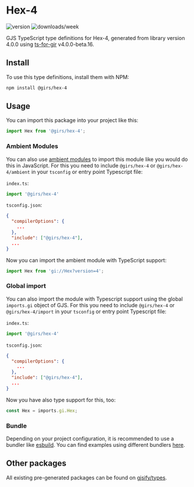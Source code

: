 
# Hex-4

![version](https://img.shields.io/npm/v/@girs/hex-4)
![downloads/week](https://img.shields.io/npm/dw/@girs/hex-4)


GJS TypeScript type definitions for Hex-4, generated from library version 4.0.0 using [ts-for-gir](https://github.com/gjsify/ts-for-gir) v4.0.0-beta.16.


## Install

To use this type definitions, install them with NPM:
```bash
npm install @girs/hex-4
```

## Usage

You can import this package into your project like this:
```ts
import Hex from '@girs/hex-4';
```

### Ambient Modules

You can also use [ambient modules](https://github.com/gjsify/ts-for-gir/tree/main/packages/cli#ambient-modules) to import this module like you would do this in JavaScript.
For this you need to include `@girs/hex-4` or `@girs/hex-4/ambient` in your `tsconfig` or entry point Typescript file:

`index.ts`:
```ts
import '@girs/hex-4'
```

`tsconfig.json`:
```json
{
  "compilerOptions": {
    ...
  },
  "include": ["@girs/hex-4"],
  ...
}
```

Now you can import the ambient module with TypeScript support: 

```ts
import Hex from 'gi://Hex?version=4';
```

### Global import

You can also import the module with Typescript support using the global `imports.gi` object of GJS.
For this you need to include `@girs/hex-4` or `@girs/hex-4/import` in your `tsconfig` or entry point Typescript file:

`index.ts`:
```ts
import '@girs/hex-4'
```

`tsconfig.json`:
```json
{
  "compilerOptions": {
    ...
  },
  "include": ["@girs/hex-4"],
  ...
}
```

Now you have also type support for this, too:

```ts
const Hex = imports.gi.Hex;
```

### Bundle

Depending on your project configuration, it is recommended to use a bundler like [esbuild](https://esbuild.github.io/). You can find examples using different bundlers [here](https://github.com/gjsify/ts-for-gir/tree/main/examples).

## Other packages

All existing pre-generated packages can be found on [gjsify/types](https://github.com/gjsify/types).

